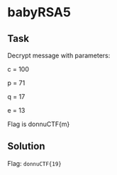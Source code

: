 # babyRSA5

## Task

Decrypt message with parameters:

c = 100

p = 71

q = 17

e = 13

Flag is donnuCTF{m}

## Solution

Flag: `donnuCTF{19}`

